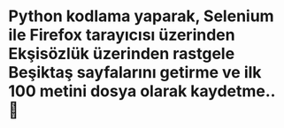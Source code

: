 # Python kodlama yaparak, Selenium ile Firefox tarayıcısı üzerinden Ekşisözlük üzerinden rastgele Beşiktaş sayfalarını getirme ve ilk 100 metini dosya olarak kaydetme.. 🦅
